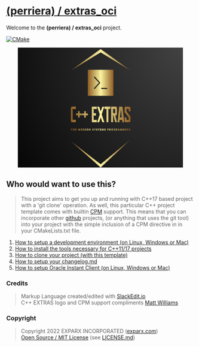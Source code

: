 
# [(perriera) / extras_oci](https://github.com/perriera/extras_oci)

Welcome to the **(perriera) / extras_oci** project.

[![CMake](https://github.com/mattcoding4days/extras/actions/workflows/cmake.yml/badge.svg?branch=dev)](https://github.com/mattcoding4days/extras/actions/workflows/cmake.yml)

<div align="center">
  <img width="442" height="320" src="assets/extras.png">
  <br>
</div>

## Who would want to use this?

> This project aims to get you up and running with C++17 based project with a 'git clone' operation. As well, this particular C++ project template comes with builtin [CPM](https://github.com/cpm-cmake/CPM.cmake) support. This means that you can incorporate other [github](https://github.com) projects, (or anything that uses the git tool) into your project with the simple inclusion of a CPM directive in in your CMakeLists.txt file.

 1. [How to setup a development environment (on Linux, Windows or Mac)](https://github.com/perriera/extras_oci/blob/dev/docs/ENVIRONMENT.md)
 2. [How to install the tools necessary for C++11/17 projects](https://github.com/perriera/extras_oci/blob/dev/docs/INSTALL.md)
 3. [How to clone your project (with this template)](https://github.com/perriera/extras_oci/blob/dev/docs/CLONE.md)
 4. [How to setup your changelog.md](https://github.com/perriera/extras_oci/blob/dev/docs/CHANGELOG.md)
 5. [How to setup Oracle Instant Client (on Linux, Windows or Mac)](https://github.com/perriera/extras_oci/blob/dev/docs/ORACLE.md)

### Credits
> Markup Language created/edited with [SlackEdit.io](https://stackedit.io/app#)<br/>
> C++ EXTRAS logo and CPM support compliments [Matt Williams](https://github.com/mattcoding4days/cmake-starter#)<br/>

### Copyright
> Copyright 2022 EXPARX INCORPORATED ([exparx.com](https://www.exparx.com/))<br/>
> [Open Source / MIT License](https://opensource.org/licenses/MIT) (see [LICENSE.md](https://github.com/perriera/extras_oci/blob/dev/LICENSE.md))<br/>

